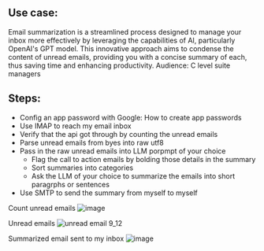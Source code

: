 ## Use case: 
Email summarization is a streamlined process designed to manage your inbox more effectively by leveraging the capabilities of AI, particularly OpenAI's GPT model. This innovative approach aims to condense the content of unread emails, providing you with a concise summary of each, thus saving time and enhancing productivity.
Audience: C level suite managers

## Steps:
- Config an app password with Google: How to create app passwords
- Use IMAP to reach my email inbox
- Verify that the api got through by counting the unread emails
- Parse unread emails from byes into raw utf8
- Pass in the raw unread emails into LLM porpmpt of your choice
    - Flag the call to action emails by bolding those details in the summary
    - Sort summaries into categories
    - Ask the LLM of your choice to summarize the emails into short paragrphs or sentences
- Use SMTP to send the summary from myself to myself

Count unread emails
![image](https://github.com/user-attachments/assets/24aef777-d77a-4567-b1e6-4b7d027a1b00)

Unread emails
![unread email 9_12](https://github.com/user-attachments/assets/22e93c23-2299-4561-9971-ceab637265d2)


Summarized email sent to my inbox
![image](https://github.com/user-attachments/assets/1ffcbb32-f945-46cd-8fc1-68523f8fe586)

